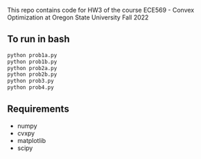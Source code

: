 This repo contains code for HW3 of the course ECE569 - Convex Optimization at Oregon State University Fall 2022

## To run in bash
```bash
python prob1a.py
python prob1b.py
python prob2a.py
python prob2b.py
python prob3.py
python prob4.py
```

## Requirements
- numpy
- cvxpy
- matplotlib
- scipy